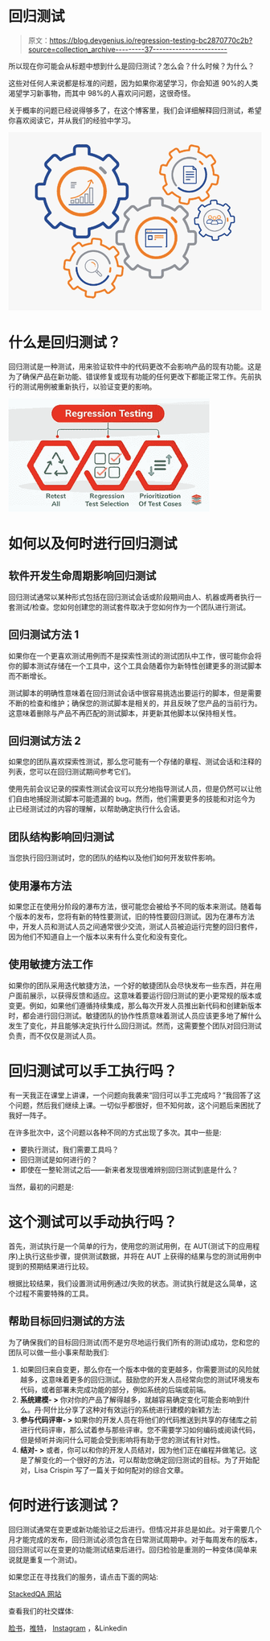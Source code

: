 # 回归测试

> 原文：<https://blog.devgenius.io/regression-testing-bc2870770c2b?source=collection_archive---------37----------------------->

所以现在你可能会从标题中想到什么是回归测试？怎么会？什么时候？为什么？

这些对任何人来说都是标准的问题，因为如果你渴望学习，你会知道 90%的人类渴望学习新事物，而其中 98%的人喜欢问问题，这很奇怪。

关于概率的问题已经说得够多了，在这个博客里，我们会详细解释回归测试，希望你喜欢阅读它，并从我们的经验中学习。

![](img/649d5b374904679fa041e42bbd013479.png)

# 什么是回归测试？

回归测试是一种测试，用来验证软件中的代码更改不会影响产品的现有功能。这是为了确保产品在新功能、错误修复或现有功能的任何更改下都能正常工作。先前执行的测试用例被重新执行，以验证变更的影响。

![](img/f33bbe7d79ae96472298266c6ad841b5.png)

# 如何以及何时进行回归测试

## 软件开发生命周期影响回归测试

回归测试通常以某种形式包括在回归测试会话或阶段期间由人、机器或两者执行一套测试/检查。您如何创建您的测试套件取决于您如何作为一个团队进行测试。

## 回归测试方法 1

如果你在一个更喜欢测试用例而不是探索性测试的测试团队中工作，很可能你会将你的脚本测试存储在一个工具中，这个工具会随着你为新特性创建更多的测试脚本而不断增长。

测试脚本的明确性意味着在回归测试会话中很容易挑选出要运行的脚本，但是需要不断的检查和维护；确保您的测试脚本是相关的，并且反映了您产品的当前行为。这意味着删除与产品不再匹配的测试脚本，并更新其他脚本以保持相关性。

## 回归测试方法 2

如果您的团队喜欢探索性测试，那么您可能有一个存储的章程、测试会话和注释的列表，您可以在回归测试期间参考它们。

使用先前会议记录的探索性测试会议可以充分地指导测试人员，但是仍然可以让他们自由地捕捉测试脚本可能遗漏的 bug。然而，他们需要更多的技能和对迄今为止已经测试过的内容的理解，以帮助确定执行什么会话。

## 团队结构影响回归测试

当您执行回归测试时，您的团队的结构以及他们如何开发软件影响。

## 使用瀑布方法

如果您正在使用分阶段的瀑布方法，很可能您会被给予不同的版本来测试。随着每个版本的发布，您将有新的特性要测试，旧的特性要回归测试。因为在瀑布方法中，开发人员和测试人员之间通常很少交流，测试人员被迫运行完整的回归套件，因为他们不知道自上一个版本以来有什么变化和没有变化。

## 使用敏捷方法工作

如果你的团队采用迭代敏捷方法，一个好的敏捷团队会尽快发布一些东西，并在用户面前展示，以获得反馈和适应。这意味着要运行回归测试的更小更常规的版本或变更。例如，如果他们遵循持续集成，那么每次开发人员推出新代码和创建新版本时，都会进行回归测试。敏捷团队的协作性质意味着测试人员应该更多地了解什么发生了变化，并且能够决定执行什么回归测试。然而，这需要整个团队对回归测试负责，而不仅仅是测试人员。

# 回归测试可以手工执行吗？

有一天我正在课堂上讲课，一个问题向我袭来“回归可以手工完成吗？”我回答了这个问题，然后我们继续上课。一切似乎都很好，但不知何故，这个问题后来困扰了我好一阵子。

在许多批次中，这个问题以各种不同的方式出现了多次。其中一些是:

*   要执行测试，我们需要工具吗？
*   回归测试是如何进行的？
*   即使在一整轮测试之后——新来者发现很难辨别回归测试到底是什么？

当然，最初的问题是:

# 这个测试可以手动执行吗？

首先，测试执行是一个简单的行为，使用您的测试用例，在 AUT(测试下的应用程序)上执行这些步骤，提供测试数据，并将在 AUT 上获得的结果与您的测试用例中提到的预期结果进行比较。

根据比较结果，我们设置测试用例通过/失败的状态。测试执行就是这么简单，这个过程不需要特殊的工具。

## 帮助目标回归测试的方法

为了确保我们的目标回归测试(而不是穷尽地运行我们所有的测试)成功，您和您的团队可以做一些小事来帮助我们:

1.  如果回归来自变更，那么你在一个版本中做的变更越多，你需要测试的风险就越多，这意味着更多的回归测试。鼓励您的开发人员经常向您的测试环境发布代码，或者部署未完成功能的部分，例如系统的后端或前端。
2.  **系统建模- >** 你对你的产品了解得越多，就越容易确定变化可能会影响到什么。丹·阿什比分享了这种对有效运行的系统进行建模的新颖方法:
3.  **参与代码评审- >** 如果你的开发人员在将他们的代码推送到共享的存储库之前进行代码评审，那么试着参与那些评审。您不需要学习如何编码或阅读代码，但是倾听并询问什么可能会受到影响将有助于您的测试有针对性。
4.  **结对- >** 或者，你可以和你的开发人员结对，因为他们正在编程并做笔记。这是了解变化的一个很好的方法，可以帮助您确定回归测试的目标。为了开始配对，Lisa Crispin 写了一篇关于如何配对的综合文章。

# 何时进行该测试？

回归测试通常在变更或新功能验证之后进行。但情况并非总是如此。对于需要几个月才能完成的发布，回归测试必须包含在日常测试周期中。对于每周发布的版本，回归测试可以在变更的功能测试结束后进行。回归检验是重测的一种变体(简单来说就是重复一个测试)。

如果您正在寻找我们的服务，请点击下面的网站:

[StackedQA 网站](https://www.stackedqa.com/)

查看我们的社交媒体:

[脸书](https://www.facebook.com/StackedQA)，[推特](https://twitter.com/stackedqa)， [Instagram](https://instagram.com/stackedqa) ，&Linkedin
